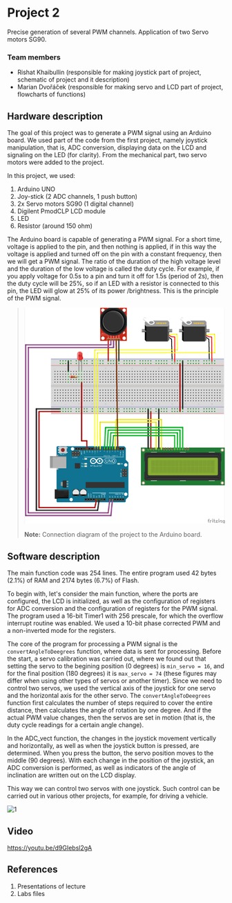 # Project 2

Precise generation of several PWM channels. Application of two Servo motors SG90.

### Team members

* Rishat Khaibullin (responsible for making joystick part of project, schematic of project and it description)
* Marian Dvořáček (responsible for making servo and LCD part of project, flowcharts of functions)

## Hardware description

The goal of this project was to generate a PWM signal using an Arduino board. We used part of the code from the first project, namely joystick manipulation, that is, ADC conversion, displaying data on the LCD and signaling on the LED (for clarity). From the mechanical part, two servo motors were added to the project.

In this project, we used:
1. Arduino UNO
2. Joy-stick (2 ADC channels, 1 push button)
3. 2x Servo motors SG90 (1 digital channel)
4. Digilent PmodCLP LCD module
5. LED
6. Resistor (around 150 ohm)

The Arduino board is capable of generating a PWM signal. For a short time, voltage is applied to the pin, and then nothing is applied, if in this way the voltage is applied and turned off on the pin with a constant frequency, then we will get a PWM signal. The ratio of the duration of the high voltage level and the duration of the low voltage is called the duty cycle. For example, if you apply voltage for 0.5s to a pin and turn it off for 1.5s (period of 2s), then the duty cycle will be 25%, so if an LED with a resistor is connected to this pin, the LED will glow at 25% of its power /brightness. This is the principle of the PWM signal.

> ![Sketch](images/sk2.PNG)
> 
> **Note:** Connection diagram of the project to the Arduino board.

## Software description

The main function code was 254 lines. The entire program used 42 bytes (2.1%) of RAM and 2174 bytes (6.7%) of Flash.

To begin with, let's consider the main function, where the ports are configured, the LCD is initialized, as well as the configuration of registers for ADC conversion and the configuration of registers for the PWM signal. The program used a 16-bit Timer1 with 256 prescale, for which the overflow interrupt routine was enabled. We used a 10-bit phase corrected PWM and a non-inverted mode for the registers.

The core of the program for processing a PWM signal is the `convertAngleToDeegrees` function, where data is sent for processing. Before the start, a servo calibration was carried out, where we found out that setting the servo to the begining position (0 degrees) is `min_servo = 16`, and for the final position (180 degrees) it is `max_servo = 74` (these figures may differ when using other types of servos or another timer). Since we need to control two servos, we used the vertical axis of the joystick for one servo and the horizontal axis for the other servo. The `convertAngleToDeegrees` function first calculates the number of steps required to cover the entire distance, then calculates the angle of rotation by one degree. And if the actual PWM value changes, then the servos are set in motion (that is, the duty cycle readings for a certain angle change).

In the ADC_vect function, the changes in the joystick movement vertically and horizontally, as well as when the joystick button is pressed, are determined. When you press the button, the servo position moves to the middle (90 degrees). With each change in the position of the joystick, an ADC conversion is performed, as well as indicators of the angle of inclination are written out on the LCD display.

This way we can control two servos with one joystick. Such control can be carried out in various other projects, for example, for driving a vehicle.

![1](images/pos1.PNG)

## Video

https://youtu.be/d9GIebsl2gA

## References

1. Presentations of lecture
2. Labs files
